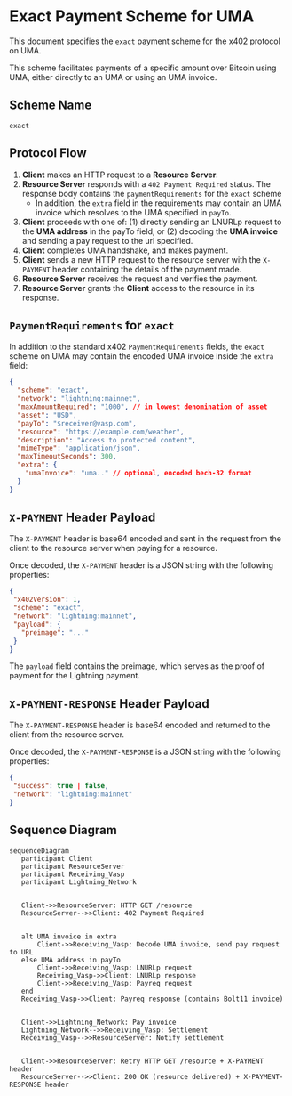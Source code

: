 # Exact Payment Scheme for UMA

This document specifies the `exact` payment scheme for the x402 protocol on UMA.

This scheme facilitates payments of a specific amount over Bitcoin using UMA, either directly to an UMA or using an UMA invoice.

## Scheme Name

`exact`

## Protocol Flow

1. **Client** makes an HTTP request to a **Resource Server**.  
2. **Resource Server** responds with a `402 Payment Required` status. The response body contains the `paymentRequirements` for the `exact` scheme  
   - In addition, the `extra` field in the requirements may contain an UMA invoice which resolves to the UMA specified in `payTo`.  
3. **Client** proceeds with one of: (1) directly sending an LNURLp request to the **UMA address** in the payTo field, or (2) decoding the **UMA invoice** and sending a pay request to the url specified.   
4. **Client** completes UMA handshake, and makes payment.  
5. **Client** sends a new HTTP request to the resource server with the `X-PAYMENT` header containing the details of the payment made.  
6. **Resource Server** receives the request and verifies the payment.  
7. **Resource Server** grants the **Client** access to the resource in its response.

## `PaymentRequirements` for `exact`

In addition to the standard x402 `PaymentRequirements` fields, the `exact` scheme on UMA may contain the encoded UMA invoice inside the `extra` field:

```json
{
  "scheme": "exact",
  "network": "lightning:mainnet",
  "maxAmountRequired": "1000", // in lowest denomination of asset
  "asset": "USD",
  "payTo": "$receiver@vasp.com",
  "resource": "https://example.com/weather",
  "description": "Access to protected content",
  "mimeType": "application/json",  
  "maxTimeoutSeconds": 300,
  "extra": {
    "umaInvoice": "uma.." // optional, encoded bech-32 format
  }
}
```

## `X-PAYMENT` Header Payload

The `X-PAYMENT` header is base64 encoded and sent in the request from the client to the resource server when paying for a resource.

Once decoded, the `X-PAYMENT` header is a JSON string with the following properties:

```json
{
 "x402Version": 1,
 "scheme": "exact",
 "network": "lightning:mainnet",
 "payload": {
   "preimage": "..."
 }
}
```

The `payload` field contains the preimage, which serves as the proof of payment for the Lightning payment.

## `X-PAYMENT-RESPONSE` Header Payload

The `X-PAYMENT-RESPONSE` header is base64 encoded and returned to the client from the resource server.

Once decoded, the `X-PAYMENT-RESPONSE` is a JSON string with the following properties:

```json
{
 "success": true | false,
 "network": "lightning:mainnet"
}
```

## Sequence Diagram

```mermaid  
sequenceDiagram
   participant Client
   participant ResourceServer
   participant Receiving_Vasp
   participant Lightning_Network


   Client->>ResourceServer: HTTP GET /resource
   ResourceServer-->>Client: 402 Payment Required


   alt UMA invoice in extra
       Client->>Receiving_Vasp: Decode UMA invoice, send pay request to URL
   else UMA address in payTo
       Client->>Receiving_Vasp: LNURLp request
       Receiving_Vasp->>Client: LNURLp response
       Client->>Receiving_Vasp: Payreq request
   end
   Receiving_Vasp->>Client: Payreq response (contains Bolt11 invoice)


   Client->>Lightning_Network: Pay invoice
   Lightning_Network-->>Receiving_Vasp: Settlement
   Receiving_Vasp-->>ResourceServer: Notify settlement


   Client->>ResourceServer: Retry HTTP GET /resource + X-PAYMENT header
   ResourceServer-->>Client: 200 OK (resource delivered) + X-PAYMENT-RESPONSE header
```
